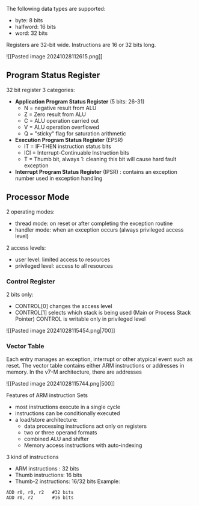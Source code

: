 The following data types are supported: 
- byte: 8 bits 
- halfword: 16 bits 
- word: 32 bits 

Registers are 32-bit wide. 
Instructions are 16 or 32 bits long.

![[Pasted image 20241028112615.png]]

## Program Status Register
32 bit register
3 categories:
- **Application Program Status Register** (5 bits: 26-31)
	- N = negative result from ALU
	- Z = Zero result from ALU
	- C = ALU operation carried out
	- V = ALU operation overflowed
	- Q = "sticky" flag for saturation arithmetic
- **Execution Program Status Register** (EPSR)
	- IT = IF-THEN instruction status bits
	- ICI = Interrupt-Continuable Instruction bits
	- T = Thumb bit, always 1: cleaning this bit will cause hard fault exception
- **Interrupt Program Status Register** (IPSR) : contains an exception number used in exception handling
## Processor Mode
2 operating modes:
- thread mode: on reset or after completing the exception routine
- handler mode: when an exception occurs (always privileged access level)

2 access levels: 
- user level: limited access to resources
- privileged level: access to all resources
### Control Register
2 bits only:
- CONTROL\[0]  changes the access level
- CONTROL\[1] selects which stack is being used (Main or Process Stack Pointer)
CONTROL is writable only in privileged level

![[Pasted image 20241028115454.png|700]]

### Vector Table
Each entry manages an exception, interrupt or other atypical event such as reset.
The vector table contains either ARM instructions or addresses in memory.
In the v7-M architecture, there are addresses

![[Pasted image 20241028115744.png|500]]

Features of ARM instruction Sets
- most instructions execute in a single cycle
- instructions can be conditionally executed
- a load/store architecture:
	- data processing instructions act only on registers
	- two or three operand formats
	- combined ALU and shifter
	- Memory access instructions with auto-indexing

3 kind of instructions
- ARM instructions : 32 bits
- Thumb instructions: 16 bits
- Thumb-2 instructions: 16/32 bits
Example:
````
ADD r0, r0, r2   #32 bits
ADD r0, r2       #16 bits
````
